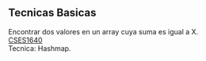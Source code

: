 ## Tecnicas Basicas

Encontrar dos valores en un array cuya suma es igual a X.  
[CSES1640](https://cses.fi/problemset/task/1640)  
Tecnica: Hashmap.

